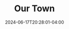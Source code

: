 ---
title: Our Town
draft: true
Theatre: Apex Theatre Studio
Venue: Apex Theatre Studio
Season: 12
date: 2024-06-17T20:28:01-04:00
opening_date: 2025-03-21
closing_date: 2025-04-05
showtimes:
  - 2025-03-21 19:30:00
  - 2025-03-22 19:30:00
  - 2025-03-23 14:00:00
  - 2025-03-28 19:30:00
  - 2025-03-29 19:30:00
  - 2025-03-30 14:00:00
  - 2025-04-04 19:30:00
  - 2025-04-05 19:30:00
featured_image: 
featured_image_alt: 
featured_image_caption: 
featured_image_attr: 
featured_image_attr_link: 
program:
Website: 
Tickets: 
show_details: 
cast:
crew:
orchestra:
genres: 
Description: 
---
